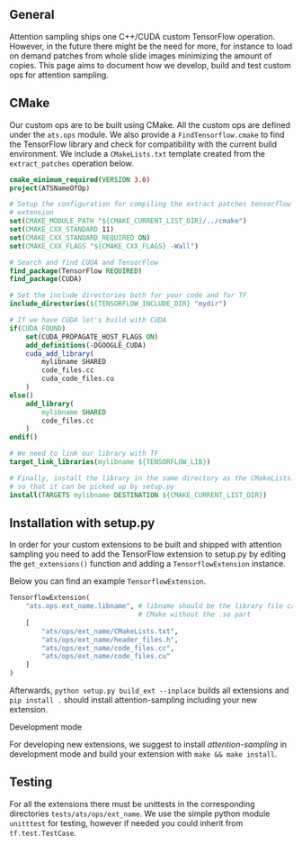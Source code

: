 ## General

Attention sampling ships one C++/CUDA custom TensorFlow operation. However, in
the future there might be the need for more, for instance to load on demand
patches from whole slide images minimizing the amount of copies. This page aims
to document how we develop, build and test custom ops for attention sampling.

## CMake

Our custom ops are to be built using CMake. All the custom ops are defined
under the `ats.ops` module. We also provide a `FindTensorflow.cmake` to find
the TensorFlow library and check for compatibility with the current build
environment. We include a `CMakeLists.txt` template created from the
`extract_patches` operation below.

```cmake
cmake_minimum_required(VERSION 3.0)
project(ATSNameOfOp)

# Setup the configuration for compiling the extract patches tensorflow
# extension
set(CMAKE_MODULE_PATH "${CMAKE_CURRENT_LIST_DIR}/../cmake")
set(CMAKE_CXX_STANDARD 11)
set(CMAKE_CXX_STANDARD_REQUIRED ON)
set(CMAKE_CXX_FLAGS "${CMAKE_CXX_FLAGS} -Wall")

# Search and find CUDA and TensorFlow
find_package(TensorFlow REQUIRED)
find_package(CUDA)

# Set the include directories both for your code and for TF
include_directories(${TENSORFLOW_INCLUDE_DIR} "mydir")

# If we have CUDA let's build with CUDA
if(CUDA_FOUND)
    set(CUDA_PROPAGATE_HOST_FLAGS ON)
    add_definitions(-DGOOGLE_CUDA)
    cuda_add_library(
        mylibname SHARED
        code_files.cc
        cuda_code_files.cu
    )
else()
    add_library(
        mylibname SHARED
        code_files.cc
    )
endif()

# We need to link our library with TF
target_link_libraries(mylibname ${TENSORFLOW_LIB})

# Finally, install the library in the same directory as the CMakeLists.txt file
# so that it can be picked up by setup.py
install(TARGETS mylibname DESTINATION ${CMAKE_CURRENT_LIST_DIR})
```

## Installation with setup.py

In order for your custom extensions to be built and shipped with attention
sampling you need to add the TensorFlow extension to setup.py by editing the
`get_extensions()` function and adding a `TensorflowExtension` instance.

Below you can find an example `TensorflowExtension`.

```python
TensorflowExtension(
    "ats.ops.ext_name.libname", # libname should be the library file created by
                                # CMake without the .so part
    [
        "ats/ops/ext_name/CMakeLists.txt",
        "ats/ops/ext_name/header_files.h",
        "ats/ops/ext_name/code_files.cc",
        "ats/ops/ext_name/code_files.cu"
    ]
)
```

Afterwards, `python setup.py build_ext --inplace` builds all extensions and
`pip install .` should install attention-sampling including your new extension.

<div class="admonition hint">
    <p class="admonition-title">Development mode</p>
    <p>For developing new extensions, we suggest to install
    <em>attention-sampling</em> in development mode and build your extension
    with <code>make && make install</code>.</p>
</div>

## Testing

For all the extensions there must be unittests in the corresponding directories
`tests/ats/ops/ext_name`. We use the simple python module `unitttest` for
testing, however if needed you could inherit from `tf.test.TestCase`.

[cmake]: https://github.com/idiap/attention-sampling/blob/master/ats/ops/extract_patches/CMakeLists.txt
